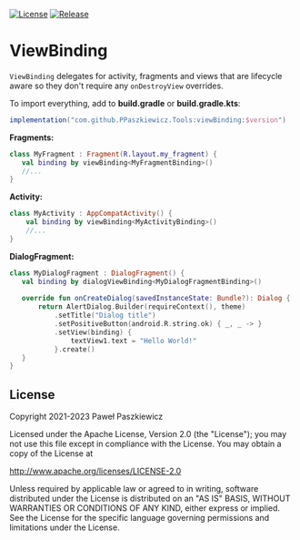 [![License](https://img.shields.io/badge/License-Apache%202.0-blue.svg)](https://opensource.org/licenses/Apache-2.0)
[![Release](https://jitpack.io/v/PPaszkiewicz/Tools.svg)](https://jitpack.io/#PPaszkiewicz/Tools)

ViewBinding
=======
`ViewBinding` delegates for activity, fragments and views that are lifecycle aware so they don't require any `onDestroyView` overrides.

To import everything, add to **build.gradle** or **build.gradle.kts**:
```groovy    
implementation("com.github.PPaszkiewicz.Tools:viewBinding:$version")
```

**Fragments:**
 ```kotlin
class MyFragment : Fragment(R.layout.my_fragment) {
    val binding by viewBinding<MyFragmentBinding>()
    //...
}
```

**Activity:**
 ```kotlin
 class MyActivity : AppCompatActivity() {
     val binding by viewBinding<MyActivityBinding>()
     //...
 }
 ```
 
 **DialogFragment:**
  ```kotlin
 class MyDialogFragment : DialogFragment() {
     val binding by dialogViewBinding<MyDialogFragmentBinding>()
     
     override fun onCreateDialog(savedInstanceState: Bundle?): Dialog {
         return AlertDialog.Builder(requireContext(), theme)
             .setTitle("Dialog title")
             .setPositiveButton(android.R.string.ok) { _, _ -> }
             .setView(binding) {
                 textView1.text = "Hello World!"
             }.create()
     }
 }
 ```
 
## License
Copyright 2021-2023 Paweł Paszkiewicz

Licensed under the Apache License, Version 2.0 (the "License");
you may not use this file except in compliance with the License.
You may obtain a copy of the License at

<http://www.apache.org/licenses/LICENSE-2.0>

Unless required by applicable law or agreed to in writing, software
distributed under the License is distributed on an "AS IS" BASIS,
WITHOUT WARRANTIES OR CONDITIONS OF ANY KIND, either express or implied.
See the License for the specific language governing permissions and
limitations under the License.

